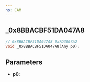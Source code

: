 ```yaml
---
ns: CAM
---
```

## _0x8BBACBF51DA047A8

```c
// 0x8BBACBF51DA047A8 0x7D3007A2
void _0x8BBACBF51DA047A8(Any p0);
```


## Parameters
* **p0**: 

